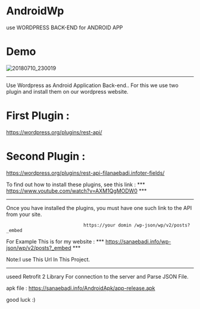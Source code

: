 # AndroidWp
use WORDPRESS BACK-END for ANDROID APP


# Demo


![20180710_230019](https://user-images.githubusercontent.com/26750131/42530016-0c11233a-844e-11e8-9be1-1e5504aae172.gif)



---

Use Wordpress as Android Application Back-end..
For this we use two plugin and install them on our wordpress website.

# First Plugin : 

https://wordpress.org/plugins/rest-api/

# Second Plugin :

https://wordpress.org/plugins/rest-api-filanaebadi.infoter-fields/

To find out how to install these plugins, see this link : *** https://www.youtube.com/watch?v=AXM1QgMODW0 ***

---

Once you have installed the plugins, you must have one such link to the API from your site.

                                 https://your domin /wp-json/wp/v2/posts?_embed
                                 
For Example This is for my website : *** https://sanaebadi.info/wp-json/wp/v2/posts?_embed ***

Note:I use This Url In This Project.

---
useed Retrofit 2 Library For connection to the server and Parse JSON File.

apk file : https://sanaebadi.info/AndroidApk/app-release.apk

good luck :)
